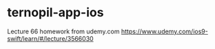 # ternopil-app-ios
Lecture 66 homework from udemy.com https://www.udemy.com/ios9-swift/learn/#/lecture/3566030
